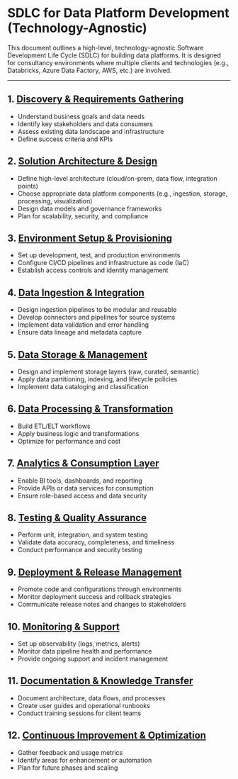 # SDLC for Data Platform Development (Technology-Agnostic)

This document outlines a high-level, technology-agnostic Software Development Life Cycle (SDLC) for building data platforms. It is designed for consultancy environments where multiple clients and technologies (e.g., Databricks, Azure Data Factory, AWS, etc.) are involved.

---

## 1. [Discovery & Requirements Gathering](01_discovery_requirements.md)
- Understand business goals and data needs
- Identify key stakeholders and data consumers
- Assess existing data landscape and infrastructure
- Define success criteria and KPIs

## 2. [Solution Architecture & Design](02_architecture_design.md)
- Define high-level architecture (cloud/on-prem, data flow, integration points)
- Choose appropriate data platform components (e.g., ingestion, storage, processing, visualization)
- Design data models and governance frameworks
- Plan for scalability, security, and compliance

## 3. [Environment Setup & Provisioning](03_environment_setup.md)
- Set up development, test, and production environments
- Configure CI/CD pipelines and infrastructure as code (IaC)
- Establish access controls and identity management
## 4. [Data Ingestion & Integration](04_data_ingestion.md)
- Design ingestion pipelines to be modular and reusable
- Develop connectors and pipelines for source systems
- Implement data validation and error handling
- Ensure data lineage and metadata capture

## 5. [Data Storage & Management](05_data_storage.md)
- Design and implement storage layers (raw, curated, semantic)
- Apply data partitioning, indexing, and lifecycle policies
- Implement data cataloging and classification
## 6. [Data Processing & Transformation](06_data_processing.md)
- Build ETL/ELT workflows
- Apply business logic and transformations
- Optimize for performance and cost

## 7. [Analytics & Consumption Layer](07_analytics_consumption.md)
- Enable BI tools, dashboards, and reporting
- Provide APIs or data services for consumption
- Ensure role-based access and data security

## 8. [Testing & Quality Assurance](08_testing_quality.md)
- Perform unit, integration, and system testing
- Validate data accuracy, completeness, and timeliness
- Conduct performance and security testing
## 9. [Deployment & Release Management](09_deployment_release.md)
- Promote code and configurations through environments
- Monitor deployment success and rollback strategies
- Communicate release notes and changes to stakeholders

## 10. [Monitoring & Support](10_monitoring_support.md)
- Set up observability (logs, metrics, alerts)
- Monitor data pipeline health and performance
- Provide ongoing support and incident management

## 11. [Documentation & Knowledge Transfer](11_documentation_knowledge.md)
- Document architecture, data flows, and processes
- Create user guides and operational runbooks
- Conduct training sessions for client teams

## 12. [Continuous Improvement & Optimization](12_continuous_improvement.md)
- Gather feedback and usage metrics
- Identify areas for enhancement or automation
- Plan for future phases and scaling
